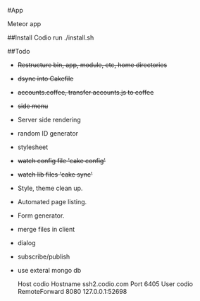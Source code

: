 #App

Meteor app

##Install
Codio
run ./install.sh

##Todo
- ~~Restructure bin, app, module, etc, home directories~~
- ~~dsync into Cakefile~~
- ~~accounts.coffee, transfer accounts.js to coffee~~
- ~~side menu~~
- Server side rendering
- random ID generator
- stylesheet 
- ~~watch config file 'cake config'~~
- ~~watch lib files 'cake sync'~~
- Style, theme clean up.
- Automated page listing.
- Form generator.
- merge files in client
- dialog
- subscribe/publish
- use exteral mongo db

    Host codio
        Hostname ssh2.codio.com
        Port 6405
        User codio
        RemoteForward 8080 127.0.0.1:52698

